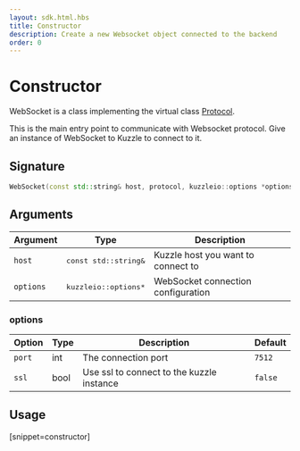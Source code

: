 ```yaml
---
layout: sdk.html.hbs
title: Constructor
description: Create a new Websocket object connected to the backend
order: 0
---
```


# Constructor

WebSocket is a class implementing the virtual class [Protocol]({{site_base_path}}sdk-reference/cpp/1/protocol).

This is the main entry point to communicate with Websocket protocol.
Give an instance of WebSocket to Kuzzle to connect to it.

## Signature

```cpp
WebSocket(const std::string& host, protocol, kuzzleio::options *options = nullptr)
```

## Arguments

| Argument  | Type        | Description                     |
| --------- | ----------- | ------------------------------- |
| `host`    | <pre>const std::string&</pre> | Kuzzle host you want to connect to |
| `options` | <pre>kuzzleio::options\*</pre>   | WebSocket connection configuration |


### **options**

| Option               | Type               | Description                                                        | Default  | 
| -------------------- | ------------------ | ------------------------------------------------------------------ | -------- |
| `port`     | int      | The connection port                 | `7512`
| `ssl`    | bool      | Use ssl to connect to the kuzzle instance              | `false`


## Usage

[snippet=constructor]
